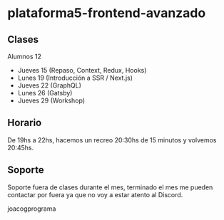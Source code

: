 # plataforma5-frontend-avanzado

## Clases

Alumnos 12

- Jueves 15 (Repaso, Context, Redux, Hooks)
- Lunes 19 (Introducción a SSR / Next.js)
- Jueves 22 (GraphQL)
- Lunes 26 (Gatsby)
- Jueves 29 (Workshop)

## Horario

De 19hs a 22hs, hacemos un recreo 20:30hs de 15 minutos y volvemos 20:45hs.

## Soporte

Soporte fuera de clases durante el mes, terminado el mes me pueden contactar por fuera ya que no voy a estar atento al Discord.

joacogprograma
